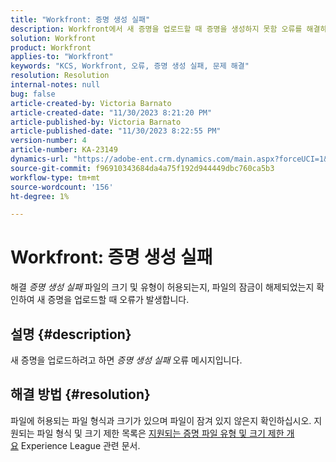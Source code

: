 ```yaml
---
title: "Workfront: 증명 생성 실패"
description: Workfront에서 새 증명을 업로드할 때 증명을 생성하지 못함 오류를 해결하는 방법을 알아봅니다.
solution: Workfront
product: Workfront
applies-to: "Workfront"
keywords: "KCS, Workfront, 오류, 증명 생성 실패, 문제 해결"
resolution: Resolution
internal-notes: null
bug: false
article-created-by: Victoria Barnato
article-created-date: "11/30/2023 8:21:20 PM"
article-published-by: Victoria Barnato
article-published-date: "11/30/2023 8:22:55 PM"
version-number: 4
article-number: KA-23149
dynamics-url: "https://adobe-ent.crm.dynamics.com/main.aspx?forceUCI=1&pagetype=entityrecord&etn=knowledgearticle&id=ebf3dc00-be8f-ee11-8179-6045bd0065b6"
source-git-commit: f96910343684da4a75f192d944449dbc760ca5b3
workflow-type: tm+mt
source-wordcount: '156'
ht-degree: 1%

---
```


# Workfront: 증명 생성 실패


해결 *증명 생성 실패* 파일의 크기 및 유형이 허용되는지, 파일의 잠금이 해제되었는지 확인하여 새 증명을 업로드할 때 오류가 발생합니다.

## 설명 {#description}


새 증명을 업로드하려고 하면 *증명 생성 실패* 오류 메시지입니다.


## 해결 방법 {#resolution}


파일에 허용되는 파일 형식과 크기가 있으며 파일이 잠겨 있지 않은지 확인하십시오. 지원되는 파일 형식 및 크기 제한 목록은 [지원되는 증명 파일 유형 및 크기 제한 개요](https://experienceleague.adobe.com/docs/workfront/using/review-and-approve-work/proofing/proofing-overview/supported-proofing-file-types.html?lang=en#:~:text=File%20size%20limits&amp;amp;text=Files%20must%20be%20less%20than,be%20less%20than%20100%20MB입니다.) Experience League 관련 문서.



